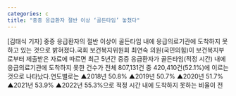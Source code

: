 ```yaml
---
categories: c
title: "중증 응급환자 절반 이상 ‘골든타임’ 놓쳤다"
---
```

[김태식 기자] 중증 응급환자의 절반 이상이 골든타임 내에 응급의료기관에 도착하지 못하고 있는 것으로 밝혀졌다.국회 보건복지위원회 최연숙 의원(국민의힘)이 보건복지부로부터 제출받은 자료에 따르면 최근 5년간 중증 응급환자가 골든타임(적정 시간) 내에 응급의료기관에 도착하지 못한 건수가 전체 807,131건 중 420,410건(52.1%)에 이르는 것으로 나타났다.연도별로는 ▲2018년 50.8% ▲2019년 50.7% ▲2020년 51.7% ▲2021년 53.9% ▲2022년 55.3%으로 적정 시간 내에 도착하지 못하는 비율이 전